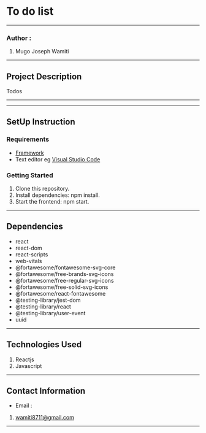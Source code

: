 #   To do list
*****
### Author :
1. Mugo Joseph Wamiti 
****
## Project Description
Todos


******
*****
## SetUp Instruction
### Requirements
* [Framework](https://legacy.reactjs.org/)
* Text editor eg [Visual Studio Code](https://code.visualstudio.com/download)


### Getting Started
1. Clone this repository.
2. Install dependencies: npm install.
3. Start the frontend: npm start.


*****
## Dependencies
- react
- react-dom
- react-scripts
- web-vitals
- @fortawesome/fontawesome-svg-core
- @fortawesome/free-brands-svg-icons
- @fortawesome/free-regular-svg-icons
- @fortawesome/free-solid-svg-icons
- @fortawesome/react-fontawesome
- @testing-library/jest-dom
- @testing-library/react
- @testing-library/user-event
- uuid
*****
## Technologies Used
1. Reactjs
2. Javascript
*****
## Contact Information
* Email : 
1. wamiti8711@gmail.com
*****
